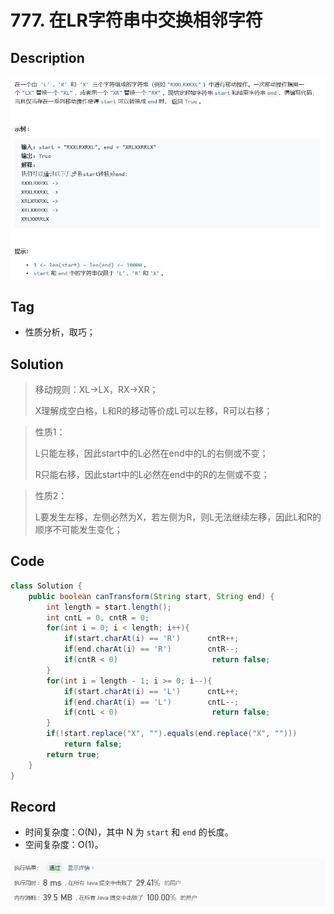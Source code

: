 # 777. 在LR字符串中交换相邻字符

## Description

![image-20200428151917229](README.assets/image-20200428151917229.png)

## Tag

- 性质分析，取巧；

## Solution

> 移动规则：XL->LX，RX->XR；
>
> X理解成空白格，L和R的移动等价成L可以左移，R可以右移；

> 性质1：
>
> L只能左移，因此start中的L必然在end中的L的右侧或不变；
>
> R只能右移，因此start中的L必然在end中的R的左侧或不变；

> 性质2：
>
> L要发生左移，左侧必然为X，若左侧为R，则L无法继续左移，因此L和R的顺序不可能发生变化；

## Code

```java
class Solution {
    public boolean canTransform(String start, String end) {
        int length = start.length();
        int cntL = 0, cntR = 0;
        for(int i = 0; i < length; i++){
            if(start.charAt(i) == 'R')      cntR++;
            if(end.charAt(i) == 'R')        cntR--;
            if(cntR < 0)                     return false;            
        }
        for(int i = length - 1; i >= 0; i--){
            if(start.charAt(i) == 'L')      cntL++;
            if(end.charAt(i) == 'L')        cntL--;
            if(cntL < 0)                     return false;
        }
        if(!start.replace("X", "").equals(end.replace("X", "")))
            return false;
        return true;
    }
}
```

## Record

- 时间复杂度：O(N)，其中 N 为 `start` 和 `end` 的长度。
- 空间复杂度：O(1)。

![image-20200428151937061](README.assets/image-20200428151937061.png)

